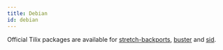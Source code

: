 ```yaml
---
title: Debian
id: debian
---
```

Official Tilix packages are available for [stretch-backports](https://packages.debian.org/stretch-backports/tilix), [buster](https://packages.debian.org/buster/tilix) and [sid](https://packages.debian.org/sid/tilix).
